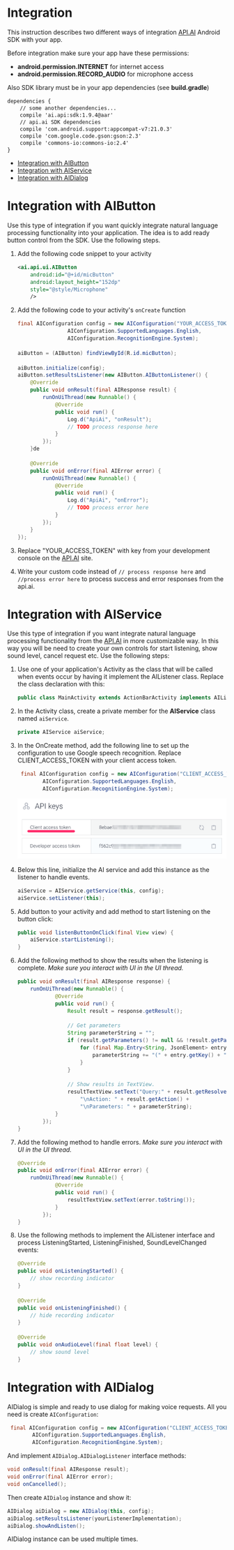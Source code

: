 Integration 
==================

This instruction describes two different ways of integration [API.AI](http://www.api.ai) Android SDK with your app.

Before integration make sure your app have these permissions:

* **android.permission.INTERNET** for internet access
* **android.permission.RECORD_AUDIO** for microphone access

Also SDK library must be in your app dependencies (see **build.gradle**)
```
dependencies {
    // some another dependencies...
    compile 'ai.api:sdk:1.9.4@aar'
    // api.ai SDK dependencies
    compile 'com.android.support:appcompat-v7:21.0.3'
    compile 'com.google.code.gson:gson:2.3'
    compile 'commons-io:commons-io:2.4'
}
```

* [Integration with AIButton](#integration-with-aibutton)
* [Integration with AIService](#integration-with-aiservice)
* [Integration with AIDialog](#integration-with-aidialog)

# Integration with AIButton

Use this type of integration if you want quickly integrate natural language processing functionality into your application. The idea is to add ready button control from the SDK. Use the following steps.

1. Add the following code snippet to your activity
    
    ```xml
    <ai.api.ui.AIButton
        android:id="@+id/micButton"
        android:layout_height="152dp"
        style="@style/Microphone"
        />
    ```

2. Add the following code to your activity's `onCreate` function

    ```java
    final AIConfiguration config = new AIConfiguration("YOUR_ACCESS_TOKEN",  
                    AIConfiguration.SupportedLanguages.English,
                    AIConfiguration.RecognitionEngine.System);

    aiButton = (AIButton) findViewById(R.id.micButton);

    aiButton.initialize(config);
    aiButton.setResultsListener(new AIButton.AIButtonListener() {
        @Override
        public void onResult(final AIResponse result) {
            runOnUiThread(new Runnable() {
                @Override
                public void run() {
                    Log.d("ApiAi", "onResult");
                    // TODO process response here
                }
            });
        }de

        @Override
        public void onError(final AIError error) {
            runOnUiThread(new Runnable() {
                @Override
                public void run() {
                    Log.d("ApiAi", "onError");
                    // TODO process error here
                }
            });
        }
    });
    ```

3. Replace "YOUR_ACCESS_TOKEN" with key from your development console on the [API.AI](http://www.api.ai) site.
4. Write your custom code instead of `// process response here` and `//process error here` to process success and error responses from the api.ai.

# Integration with AIService

Use this type of integration if you want integrate natural language processing functionality from the [API.AI](http://www.api.ai) in more customizable way. In this way you will be need to create your own controls for start listening, show sound level, cancel request etc. 
Use the following steps:

1. Use one of your application's Activity as the class that will be called when events occur by having it implement the AIListener class. Replace the class declaration with this:
    
    ```java
    public class MainActivity extends ActionBarActivity implements AIListener {
    ```

2. In the Activity class, create a private member for the **AIService** class named `aiService`.
    
    ```java
    private AIService aiService;
    ```
    
3. In the OnCreate method, add the following line to set up the configuration to use Google speech recognition. Replace CLIENT_ACCESS_TOKEN with your client access token.
    
    ```java
     final AIConfiguration config = new AIConfiguration("CLIENT_ACCESS_TOKEN",
            AIConfiguration.SupportedLanguages.English,
            AIConfiguration.RecognitionEngine.System);
    ```
    
    ![Api keys](images/apiKeys.png)
    
4. Below this line, initialize the AI service and add this instance as the listener to handle events.
    
    ```java
    aiService = AIService.getService(this, config);
    aiService.setListener(this);
    ```
    
5. Add button to your activity and add method to start listening on the button click:
    ```java
    public void listenButtonOnClick(final View view) {
        aiService.startListening();
    }
    ```
    
6. Add the following method to show the results when the listening is complete. *Make sure you interact with UI in the UI thread.*
    
    ```java
    public void onResult(final AIResponse response) {
        runOnUiThread(new Runnable() {
                @Override
                public void run() {
                    Result result = response.getResult();

                    // Get parameters
                    String parameterString = "";
                    if (result.getParameters() != null && !result.getParameters().isEmpty()) {
                        for (final Map.Entry<String, JsonElement> entry : result.getParameters().entrySet()) {
                            parameterString += "(" + entry.getKey() + ", " + entry.getValue() + ") ";
                        }
                    }

                    // Show results in TextView.
                    resultTextView.setText("Query:" + result.getResolvedQuery() +
                        "\nAction: " + result.getAction() +
                        "\nParameters: " + parameterString);
                }
            });
    }
    ```
    
7. Add the following method to handle errors. *Make sure you interact with UI in the UI thread.*
    
    ```java
    @Override
    public void onError(final AIError error) {
        runOnUiThread(new Runnable() {
                @Override
                public void run() {
                    resultTextView.setText(error.toString());
                }
            });
    }
    ```
    
8. Use the following methods to implement the AIListener interface and process ListeningStarted, ListeningFinished, SoundLevelChanged events:
    
    ```java
    @Override
    public void onListeningStarted() {
        // show recording indicator
    }
    
    @Override
    public void onListeningFinished() {
        // hide recording indicator
    }
    
    @Override
    public void onAudioLevel(final float level) {
        // show sound level
    }
    ```

# Integration with AIDialog

AIDialog is simple and ready to use dialog for making voice requests. All you need is create `AIConfiguration`:

```java
 final AIConfiguration config = new AIConfiguration("CLIENT_ACCESS_TOKEN",
        AIConfiguration.SupportedLanguages.English,
        AIConfiguration.RecognitionEngine.System);
```

And implement `AIDialog.AIDialogListener` interface methods:

```java
void onResult(final AIResponse result);
void onError(final AIError error);
void onCancelled();
```

Then create `AIDialog` instance and show it:

```java
AIDialog aiDialog = new AIDialog(this, config);
aiDialog.setResultsListener(yourListenerImplementation);
aiDialog.showAndListen();
```

AIDialog instance can be used multiple times.